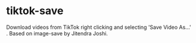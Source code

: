 # tiktok-save
Download videos from TikTok right clicking and selecting 'Save Video As...' . Based on image-save by Jitendra Joshi.
